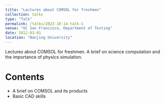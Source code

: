 ```yaml
---
title: "Lectures about COMSOL for freshmen"
collection: talks
type: "Talk"
permalink: /talks/2023-10-14-talk-1
venue: "UC San Francisco, Department of Testing"
date: 2012-03-01
location: "Nanjing University"
---
```


Lectures about COMSOL for freshmen.
A brief on science computation and the importance of physics simulation.

Contents
======
* A brief on COMSOL and its products
* Basic CAD skills
